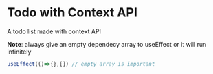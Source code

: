 # Todo with Context API
A todo list made with context API

**Note**:
always give an empty dependecy array to useEffect or it will run infinitely

```jsx
useEffect(()=>{},[]) // empty array is important
```
